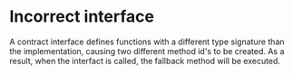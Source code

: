 # Incorrect interface
A contract interface defines functions with a different type signature than the implementation, causing two different method id's to be created.
As a result, when the interfact is called, the fallback method will be executed.
